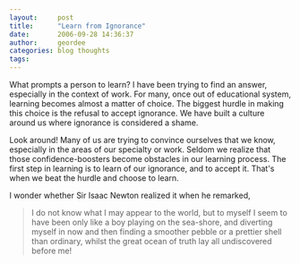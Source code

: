 ```yaml
---
layout:     post
title:      "Learn from Ignorance"
date:       2006-09-28 14:36:37
author:     geordee
categories: blog thoughts
tags:       
---
```


What prompts a person to learn? I have been trying to find an answer, especially in the context of work. For many, once out of educational system, learning becomes almost a matter of choice. The biggest hurdle in making this choice is the refusal to accept ignorance. We have built a culture around us where ignorance is considered a shame.

Look around! Many of us are trying to convince ourselves that we know, especially in the areas of our specialty or work. Seldom we realize that those confidence-boosters become obstacles in our learning process. The first step in learning is to learn of our ignorance, and to accept it. That's when we beat the hurdle and choose to learn.

I wonder whether Sir Isaac Newton realized it when he remarked,

> I do not know what I may appear to the world, but to myself I seem to have been only like a boy playing on the sea-shore, and diverting myself in now and then finding a smoother pebble or a prettier shell than ordinary, whilst the great ocean of truth lay all undiscovered before me!
